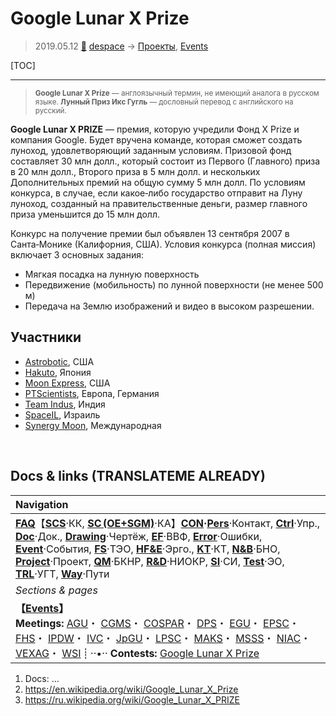 # Google Lunar X Prize
> 2019.05.12 [🚀](../index/index.md) [despace](index.md) → [Проекты](project.md), [Events](event.md)

[TOC]

---

> <small>**Google Lunar X Prize** — англоязычный термин, не имеющий аналога в русском языке. **Лунный Приз Икс Гугль** — дословный перевод с английского на русский.</small>

**Google Lunar X PRIZE** — премия, которую учредили Фонд X Prize и компания Google. Будет вручена команде, которая сможет создать луноход, удовлетворяющий заданным условиям. Призовой фонд составляет 30 млн долл., который состоит из Первого (Главного) приза в 20 млн долл., Второго приза в 5 млн долл. и нескольких Дополнительных премий на общую сумму 5 млн долл. По условиям конкурса, в случае, если какое‑либо государство отправит на Луну луноход, созданный на правительственные деньги, размер главного приза уменьшится до 15 млн долл.

Конкурс на получение премии был объявлен 13 сентября 2007 в Санта‑Монике (Калифорния, США). Условия конкурса (полная миссия) включает 3 основных задания:

   - Мягкая посадка на лунную поверхность
   - Передвижение (мобильность) по лунной поверхности (не менее 500 м)
   - Передача на Землю изображений и видео в высоком разрешении.



## Участники
   - [Astrobotic](astrobotic.md), США
   - [Hakuto](contact/hakuto.md), Япония
   - [Moon Express](moon_express.md), США
   - [PTScientists](ptscientists.md), Европа, Германия
   - [Team Indus](team_indus.md), Индия
   - [SpaceIL](spaceil.md), Израиль
   - [Synergy Moon](synergy_moon.md), Международная



<p style="page-break-after:always"> </p>

## Docs & links (TRANSLATEME ALREADY)
|Navigation|
|:--|
|**[FAQ](faq.md)**【**[SCS](scs.md)**·КК, **[SC (OE+SGM)](sc.md)**·КА】**[CON](contact.md)·[Pers](person.md)**·Контакт, **[Ctrl](control.md)**·Упр., **[Doc](doc.md)**·Док., **[Drawing](drawing.md)**·Чертёж, **[EF](ef.md)**·ВВФ, **[Error](error.md)**·Ошибки, **[Event](event.md)**·События, **[FS](fs.md)**·ТЭО, **[HF&E](hfe.md)**·Эрго., **[KT](kt.md)**·КТ, **[N&B](nnb.md)**·БНО, **[Project](project.md)**·Проект, **[QM](qm.md)**·БКНР, **[R&D](rnd.md)**·НИОКР, **[SI](si.md)**·СИ, **[Test](test.md)**·ЭО, **[TRL](trl.md)**·УГТ, **[Way](way.md)**·Пути|
|*Sections & pages*|
|**【[Events](event.md)】**<br> **Meetings:** [AGU](agu.md)・ [CGMS](cgms.md)・ [COSPAR](contact/cospar.md)・ [DPS](dps.md)・ [EGU](egu.md)・ [EPSC](epsc.md)・ [FHS](fhs.md)・ [IPDW](ipdw.md)・ [IVC](ivc.md)・ [JpGU](jpgu.md)・ [LPSC](lpsc.md)・ [MAKS](maks.md)・ [MSSS](msss.md)・ [NIAC](niac_program.md)・ [VEXAG](vexag.md)・ [WSI](wsi.md) ┊ ··•·· **Contests:** [Google Lunar X Prize](google_lunar_x_prize.md)|

   1. Docs: …
   1. <https://en.wikipedia.org/wiki/Google_Lunar_X_Prize>
   1. <https://ru.wikipedia.org/wiki/Google_Lunar_X_PRIZE>

